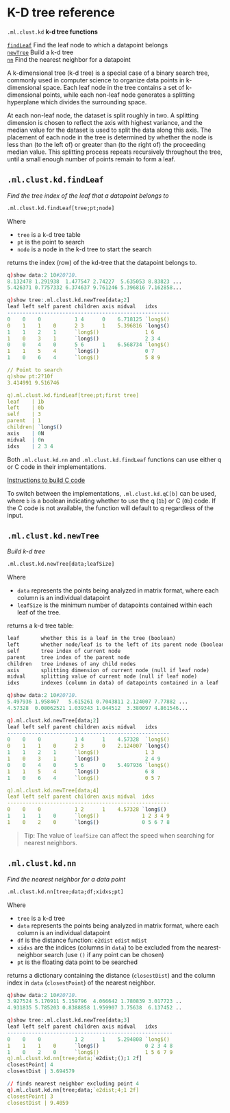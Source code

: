 # K-D tree reference

`.ml.clust.kd`   **k-d tree functions**

[`findLeaf`](#mlclustkdfindleaf)       Find the leaf node to which a datapoint belongs<br>
[`newTree`](#mlclustkdnewtree)       Build a k-d tree<br>
[`nn`](#mlclustkdnn)            Find the nearest neighbor for a datapoint


A k-dimensional tree (k-d tree) is a special case of a binary search tree, commonly used in computer science to organize data points in k-dimensional space. Each leaf node in the tree contains a set of k-dimensional points, while each non-leaf node generates a splitting hyperplane which divides the surrounding space.

At each non-leaf node, the dataset is split roughly in two. A splitting dimension is chosen to reflect the axis with highest variance, and the median value for the dataset is used to split the data along this axis. The placement of each node in the tree is determined by whether the node is less than (to the left of) or greater than (to the right of) the proceeding median value. This splitting process repeats recursively throughout the tree, until a small enough number of points remain to form a leaf.


## `.ml.clust.kd.findLeaf`

_Find the tree index of the leaf that a datapoint belongs to_

```txt
.ml.clust.kd.findLeaf[tree;pt;node]
```

Where

-   `tree` is a k-d tree table
-   `pt` is the point to search
-   `node` is a node in the k-d tree to start the search

returns the index (row) of the kd-tree that the datapoint belongs to.

```q
q)show data:2 10#20?10.
8.132478 1.291938  1.477547 2.74227  5.635053 8.83823 ...
5.426371 0.7757332 6.374637 9.761246 5.396816 7.162858...

q)show tree:.ml.clust.kd.newTree[data;2]
leaf left self parent children axis midval   idxs
-----------------------------------------------------
0    0    0           1 4      0    6.718125 `long$()
0    1    1    0      2 3      1    5.396816 `long$()
1    1    2    1      `long$()               1 6
1    0    3    1      `long$()               2 3 4
0    0    4    0      5 6      1    6.568734 `long$()
1    1    5    4      `long$()               0 7
1    0    6    4      `long$()               5 8 9

// Point to search
q)show pt:2?10f
3.414991 9.516746

q).ml.clust.kd.findLeaf[tree;pt;first tree]
leaf    | 1b
left    | 0b
self    | 3
parent  | 1
children| `long$()
axis    | 0N
midval  | 0n
idxs    | 2 3 4
```

Both `.ml.clust.kd.nn` and `.ml.clust.kd.findLeaf` functions can use either q or C code in their implementations. 

[Instructions to build C code](../../clust/README.md)

To switch between the implementations, `.ml.clust.kd.qC[b]` can be used, where `b` is a boolean indicating whether to use the q (`1b`) or C (`0b`) code. If the C code is not available, the function will default to q regardless of the input.


## `.ml.clust.kd.newTree`

_Build k-d tree_

```txt
.ml.clust.kd.newTree[data;leafSize]
```

Where

-   `data` represents the points being analyzed in matrix format, where each column is an individual datapoint
-   `leafSize` is the minimum number of datapoints contained within each leaf of the tree.

returns a k-d tree table:

```txt
leaf       whether this is a leaf in the tree (boolean)
left       whether node/leaf is to the left of its parent node (boolean)
self       tree index of current node
parent     tree index of the parent node
children   tree indexes of any child nodes
axis       splitting dimension of current node (null if leaf node)
midval     splitting value of current node (null if leaf node)
idxs       indexes (column in data) of datapoints contained in a leaf
```

```q
q)show data:2 10#20?10.
5.497936 1.958467   5.615261 0.7043811 2.124007 7.77882 ...
4.57328  0.08062521 1.039343 1.044512  3.380097 4.861546...

q).ml.clust.kd.newTree[data;2]
leaf left self parent children axis midval   idxs
-----------------------------------------------------
0    0    0           1 4      1    4.57328  `long$()
0    1    1    0      2 3      0    2.124007 `long$()
1    1    2    1      `long$()               1 3
1    0    3    1      `long$()               2 4 9
0    0    4    0      5 6      0    5.497936 `long$()
1    1    5    4      `long$()               6 8
1    0    6    4      `long$()               0 5 7

q).ml.clust.kd.newTree[data;4]
leaf left self parent children axis midval  idxs
-----------------------------------------------------
0    0    0           1 2      1    4.57328 `long$()
1    1    1    0      `long$()              1 2 3 4 9
1    0    2    0      `long$()              0 5 6 7 8
```

> Tip: The value of `leafSize` can affect the speed when searching for nearest neighbors.


## `.ml.clust.kd.nn`

_Find the nearest neighbor for a data point_

```txt
.ml.clust.kd.nn[tree;data;df;xidxs;pt]
```

Where

-   `tree` is a k-d tree
-   `data` represents the points being analyzed in matrix format, where each column is an individual datapoint
-   `df` is the distance function: `e2dist` `edist` `mdist`
-   `xidxs` are the indices (columns in `data`) to be excluded from the nearest-neighbor search (use `()` if any point can be chosen)
-   `pt` is the floating data point to be searched

returns a dictionary containing the distance (`closestDist`) and the column index in `data` (`closestPoint`) of the nearest neighbor.

```q
q)show data:2 10#20?10.
3.927524 5.170911 5.159796  4.066642 1.780839 3.017723 ..
4.931835 5.785203 0.8388858 1.959907 3.75638  6.137452 ..

q)show tree:.ml.clust.kd.newTree[data;3]
leaf left self parent children axis midval   idxs
------------------------------------------------------
0    0    0           1 2      1    5.294808 `long$()
1    1    1    0      `long$()               0 2 3 4 8
1    0    2    0      `long$()               1 5 6 7 9
q).ml.clust.kd.nn[tree;data;`e2dist;();1 2f]
closestPoint| 4
closestDist | 3.694579

// finds nearest neighbor excluding point 4
q).ml.clust.kd.nn[tree;data;`e2dist;4;1 2f]
closestPoint| 3
closestDist | 9.4059
```
